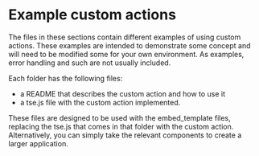 # Example custom actions

The files in these sections contain different examples of using custom actions.  These examples are intended to demonstrate some concept and will need to be modified some for your own environment.  As examples, error handling and such are not usually included.

Each folder has the following files: 
* a README that describes the custom action and how to use it
* a tse.js file with the custom action implemented.  
  
These files are designed to be used with the embed_template files, replacing the tse.js that comes in that folder with the custom action.  Alternatively, you can simply take the relevant components to create a larger application.